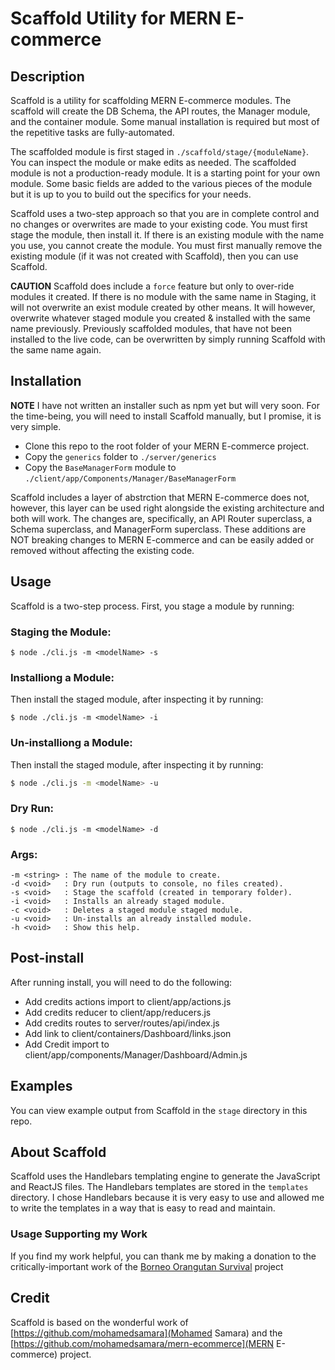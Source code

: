 # Scaffold Utility for MERN E-commerce

## Description

Scaffold is a utility for scaffolding MERN E-commerce modules. The scaffold will create the DB Schema, the API routes, the Manager module, and the container module. Some manual installation is required but most of the repetitive tasks are fully-automated.

The scaffolded module is first staged in `./scaffold/stage/{moduleName}`. You can inspect the module or make edits as needed. The scaffolded module is not a production-ready module. It is a starting point for your own module. Some basic fields are added to the various pieces of the module but it is up to you to build out the specifics for your needs.

Scaffold uses a two-step approach so that you are in complete control and no changes or overwrites are made to your existing code. You must first stage the module, then install it. If there is an existing module with the name you use, you cannot create the module. You must first manually remove the existing module (if it was not created with Scaffold), then you can use Scaffold.

**CAUTION** Scaffold does include a `force` feature but only to over-ride modules it created. If there is no module with the same name in Staging, it will not overwrite an exist module created by other means. It will however, overwrite whatever staged module you created & installed with the same name previously. Previously scaffolded modules, that have not been installed to the live code, can be overwritten by simply running Scaffold with the same name again.

## Installation

**NOTE** I have not written an installer such as npm yet but will very soon. For the time-being, you will need to install Scaffold manually, but I promise, it is very simple. 

- Clone this repo to the root folder of your MERN E-commerce project.
- Copy the `generics` folder to `./server/generics`
- Copy the `BaseManagerForm` module to `./client/app/Components/Manager/BaseManagerForm`

Scaffold includes a layer of abstrction that MERN E-commerce does not, however, this layer can be used right alongside the existing architecture and both will work. The changes are, specifically, an API Router superclass, a Schema superclass, and ManagerForm superclass. These additions are NOT breaking changes to MERN E-commerce and can be easily added or removed without affecting the existing code.

## Usage

Scaffold is a two-step process. First, you stage a module by running:

### Staging the Module:

```
$ node ./cli.js -m <modelName> -s
```

### Installiong a Module:
Then install the staged module, after inspecting it by running:

``` 
$ node ./cli.js -m <modelName> -i
```

### Un-installiong a Module:
Then install the staged module, after inspecting it by running:

```bash 
$ node ./cli.js -m <modelName> -u
```

### Dry Run:

```
$ node ./cli.js -m <modelName> -d
```


### Args: 

```
-m <string> : The name of the module to create.
-d <void>   : Dry run (outputs to console, no files created).
-s <void>   : Stage the scaffold (created in temporary folder).    
-i <void>   : Installs an already staged module.
-c <void>   : Deletes a staged module staged module.
-u <void>   : Un-installs an already installed module.            
-h <void>   : Show this help.
```

## Post-install

After running install, you will need to do the following:

- Add credits actions import to client/app/actions.js
- Add credits reducer to client/app/reducers.js
- Add credits routes to server/routes/api/index.js
- Add link to client/containers/Dashboard/links.json
- Add Credit import to client/app/components/Manager/Dashboard/Admin.js

## Examples

You can view example output from Scaffold in the `stage` directory in this repo. 

## About Scaffold

Scaffold uses the Handlebars templating engine to generate the JavaScript and ReactJS files. The Handlebars templates are stored in the `templates` directory. I chose Handlebars because it is very easy to use and allowed me to write the templates in a way that is easy to read and maintain.

### Usage Supporting my Work

If you find my work helpful, you can thank me by making a donation to the critically-important work of the [Borneo Orangutan Survival](https://bosa.secure.force.com/#!/donation) project

## Credit

Scaffold is based on the wonderful work of [https://github.com/mohamedsamara](Mohamed Samara) and the [https://github.com/mohamedsamara/mern-ecommerce](MERN E-commerce) project.
